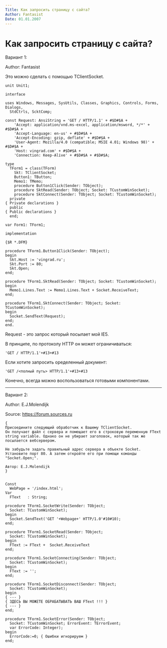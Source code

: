 ```yaml
---
Title: Как запросить страницу с сайта?
Author: Fantasist
Date: 01.01.2007
---
```



Как запросить страницу с сайта?
===============================

Вариант 1:

Author: Fantasist

Это можно сделать с помощью TClientSocket.

    unit Unit1;
     
    interface
     
    uses Windows, Messages, SysUtils, Classes, Graphics, Controls, Forms, Dialogs,
      StdCtrls, ScktComp;
     
    const Request: AnsiString = 'GET / HTTP/1.1' + #$D#$A +
        'Accept: application/vnd.ms-excel, application/msword, */*' + #$D#$A +
        'Accept-Language: en-us' + #$D#$A +
        'Accept-Encoding: gzip, deflate' + #$D#$A +
        'User-Agent: Mozilla/4.0 (compatible; MSIE 4.01; Windows 98)' + #$D#$A +
        'Host: vingrad.com' + #$D#$A +
        'Connection: Keep-Alive' + #$D#$A + #$D#$A;
     
    type
      TForm1 = class(TForm)
        Skt: TClientSocket;
        Button1: TButton;
        Memo1: TMemo;
        procedure Button1Click(Sender: TObject);
        procedure SktRead(Sender: TObject; Socket: TCustomWinSocket);
        procedure SktConnect(Sender: TObject; Socket: TCustomWinSocket);
      private
    { Private declarations }
      public
    { Public declarations }
      end;
     
    var Form1: TForm1;
     
    implementation
     
    {$R *.DFM}
     
    procedure TForm1.Button1Click(Sender: TObject);
    begin
      Skt.Host := 'vingrad.ru';
      Skt.Port := 80;
      Skt.Open;
    end;
     
    procedure TForm1.SktRead(Sender: TObject; Socket: TCustomWinSocket);
    begin
      Memo1.Lines.Text := Memo1.Lines.Text + Socket.ReceiveText;
    end;
     
    procedure TForm1.SktConnect(Sender: TObject; Socket: TCustomWinSocket);
    begin
      Socket.SendText(Request);
    end;
    end.

Request - это запрос который посылает мой IE5.

В принципе, по протоколу HTTP он может ограничиваться:

    'GET / HTTP/1.1'+#13+#13

Если хотите запросить оределенный документ:

    'GET /<полный путь> HTTP/1.1'+#13+#13

Конечно, всегда можно воспользоваться готовыми компонентами.


------------------------------------------------------------------------

Вариант 2:

Author: E.J.Molendijk

Source: <https://forum.sources.ru>

    {
    Присоедините следующий обработчик к Вашему TClientSocket. 
    Он получает файл с сервера и помещает его в строковую переменную FText string variable. Однако он не убирает заголовок, который так же посылается вебсервером.
     
    Не забудьте задать правильный адрес сервера в объекте Socket. Установите порт 80. А затем откройте его при помощи команды "Socket.Open;".
     
    Автор: E.J.Molendijk
    } 
     
     
    Const 
      WebPage = '/index.html'; 
    Var 
      FText   : String; 
     
    procedure TForm1.SocketWrite(Sender: TObject; 
      Socket: TCustomWinSocket); 
    begin 
      Socket.SendText('GET '+Webpage+' HTTP/1.0'#10#10); 
    end; 
     
    procedure TForm1.SocketRead(Sender: TObject; 
      Socket: TCustomWinSocket); 
    begin 
      FText := FText +  Socket.ReceiveText 
    end; 
     
    procedure TForm1.SocketConnecting(Sender: TObject; 
      Socket: TCustomWinSocket); 
    begin 
      FText := ''; 
    end; 
     
    procedure TForm1.SocketDisconnect(Sender: TObject; 
      Socket: TCustomWinSocket); 
    begin 
    { --- } 
    { ЗДЕСЬ ВЫ МОЖЕТЕ ОБРАБАТЫВАТЬ ВАШ FText !!! } 
    { --- } 
    end; 
     
    procedure TForm1.SocketError(Sender: TObject; 
      Socket: TCustomWinSocket; ErrorEvent: TErrorEvent; 
      var ErrorCode: Integer); 
    begin 
      ErrorCode:=0; { Ошибки игнорируем }
    end;

